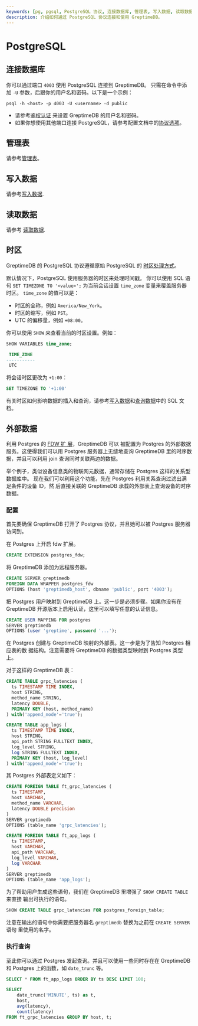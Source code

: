 ```yaml
---
keywords: [pg, pgsql, PostgreSQL 协议, 连接数据库, 管理表, 写入数据, 读取数据, 时区, 外部数据]
description: 介绍如何通过 PostgreSQL 协议连接和使用 GreptimeDB。
---
```


# PostgreSQL

## 连接数据库

你可以通过端口 `4003` 使用 PostgreSQL 连接到 GreptimeDB。
只需在命令中添加 `-U` 参数，后跟你的用户名和密码。以下是一个示例：

```shell
psql -h <host> -p 4003 -U <username> -d public
```

- 请参考[鉴权认证](/user-guide/deployments-administration/authentication/overview.md) 来设置 GreptimeDB 的用户名和密码。
- 如果你想使用其他端口连接 PostgreSQL，请参考配置文档中的[协议选项](/user-guide/deployments-administration/configuration.md#协议选项)。

## 管理表

请参考[管理表](/user-guide/deployments-administration/manage-data/basic-table-operations.md)。

## 写入数据

请参考[写入数据](/user-guide/ingest-data/for-iot/sql.md).

## 读取数据

请参考 [读取数据](../query-data/sql.md).

## 时区

GreptimeDB 的 PostgreSQL 协议遵循原始 PostgreSQL 的 [时区处理方式](https://www.postgresql.org/docs/current/datatype-datetime.html#DATATYPE-TIMEZONES)。

默认情况下，PostgreSQL 使用服务器的时区来处理时间戳。
你可以使用 SQL 语句 `SET TIMEZONE TO '<value>';` 为当前会话设置 `time_zone` 变量来覆盖服务器时区。
`time_zone` 的值可以是：

- 时区的全称，例如 `America/New_York`。
- 时区的缩写，例如 `PST`。
- UTC 的偏移量，例如 `+08:00`。

你可以使用 `SHOW` 来查看当前的时区设置。例如：

```sql
SHOW VARIABLES time_zone;
```

```sql
 TIME_ZONE
-----------
 UTC
```

将会话时区更改为 `+1:00`：

```SQL
SET TIMEZONE TO '+1:00'
```

有关时区如何影响数据的插入和查询，请参考[写入数据](/user-guide/ingest-data/for-iot/sql.md#时区)和[查询数据](/user-guide/query-data/sql.md#时区)中的 SQL 文档。

## 外部数据

利用 Postgres 的 [FDW 扩
展](https://www.postgresql.org/docs/current/postgres-fdw.html)，GreptimeDB 可以
被配置为 Postgres 的外部数据服务。这使得我们可以用 Postgres 服务器上无缝地查询
GreptimeDB 里的时序数据，并且可以利用 join 查询同时关联两边的数据。

举个例子，类似设备信息类的物联网元数据，通常存储在 Postgres 这样的关系型数据库中。
现在我们可以利用这个功能，先在 Postgres 利用关系查询过滤出满足条件的设备 ID，然
后直接关联的 GreptimeDB 承载的外部表上查询设备的时序数据。

### 配置

首先要确保 GreptimeDB 打开了 Postgres 协议，并且她可以被 Postgres 服务器访问到。

在 Postgres 上开启 fdw 扩展。

```sql
CREATE EXTENSION postgres_fdw;
```

将 GreptimeDB 添加为远程服务器。

```sql
CREATE SERVER greptimedb
FOREIGN DATA WRAPPER postgres_fdw
OPTIONS (host 'greptimedb_host', dbname 'public', port '4003');
```

把 Postgres 用户映射到 GreptimeDB 上。这一步是必须步骤。如果你没有在 GreptimeDB
开源版本上启用认证，这里可以填写任意的认证信息。

```sql
CREATE USER MAPPING FOR postgres
SERVER greptimedb
OPTIONS (user 'greptime', password '...');
```

在 Postgres 创建与 GreptimeDB 映射的外部表。这一步是为了告知 Postgres 相应表的数
据结构。注意需要将 GreptimeDB 的数据类型映射到 Postgres 类型上。

对于这样的 GreptimeDB 表：

```sql
CREATE TABLE grpc_latencies (
  ts TIMESTAMP TIME INDEX,
  host STRING,
  method_name STRING,
  latency DOUBLE,
  PRIMARY KEY (host, method_name)
) with('append_mode'='true');

CREATE TABLE app_logs (
  ts TIMESTAMP TIME INDEX,
  host STRING,
  api_path STRING FULLTEXT INDEX,
  log_level STRING,
  log STRING FULLTEXT INDEX,
  PRIMARY KEY (host, log_level)
) with('append_mode'='true');
```

其 Postgres 外部表定义如下：

```sql
CREATE FOREIGN TABLE ft_grpc_latencies (
  ts TIMESTAMP,
  host VARCHAR,
  method_name VARCHAR,
  latency DOUBLE precision
)
SERVER greptimedb
OPTIONS (table_name 'grpc_latencies');

CREATE FOREIGN TABLE ft_app_logs (
  ts TIMESTAMP,
  host VARCHAR,
  api_path VARCHAR,
  log_level VARCHAR,
  log VARCHAR
)
SERVER greptimedb
OPTIONS (table_name 'app_logs');
```

为了帮助用户生成这些语句，我们在 GreptimeDB 里增强了 `SHOW CREATE TABLE` 来直接
输出可执行的语句。

```sql
SHOW CREATE TABLE grpc_latencies FOR postgres_foreign_table;
```

注意在输出的语句中你需要把服务器名 `greptimedb` 替换为之前在 `CREATE SERVER` 语句
里使用的名字。

### 执行查询

至此你可以通过 Postgres 发起查询。并且可以使用一些同时存在在 GreptimeDB 和
Postgres 上的函数，如 `date_trunc` 等。

```sql
SELECT * FROM ft_app_logs ORDER BY ts DESC LIMIT 100;

SELECT
    date_trunc('MINUTE', ts) as t,
    host,
    avg(latency),
    count(latency)
FROM ft_grpc_latencies GROUP BY host, t;
```
